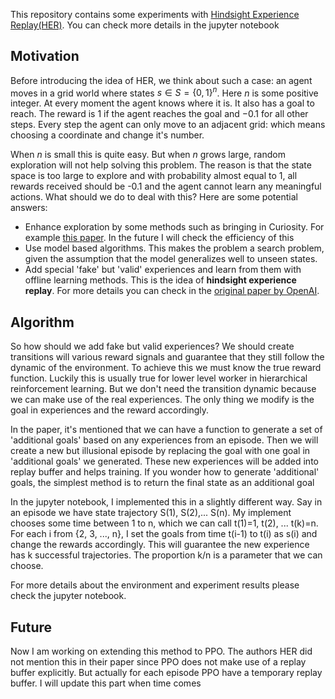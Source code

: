This repository contains some experiments with [Hindsight Experience Replay(HER)](https://arxiv.org/abs/1707.01495). You can check more details in the jupyter notebook

## Motivation

Before introducing the idea of HER, we think about such a case: an agent moves in a grid world where states $s\in S=\{0, 1\}^n$. Here $n$ is some positive integer. At every moment the agent knows where it is. It also has a goal to reach. The reward is $1$ if the agent reaches the goal and $-0.1$ for all other steps. Every step the agent can only move to an adjacent grid: which means choosing a coordinate and change it's number. 

When $n$ is small this is quite easy. But when $n$ grows large, random exploration will not help solving this problem. The reason is that the state space is too large to explore and with probability almost equal to 1, all rewards received should be -0.1 and the agent cannot learn any meaningful actions. What should we do to deal with this? Here are some potential answers:

  * Enhance exploration by some methods such as bringing in Curiosity. For example [this paper](https://pathak22.github.io/noreward-rl/resources/icml17.pdf). In the future I will check the efficiency of this
  * Use model based algorithms. This makes the problem a search problem, given the assumption that the model generalizes well to unseen states.
  * Add special 'fake' but 'valid' experiences and learn from them with offline learning methods. This is the idea of **hindsight experience replay**. For more details you can check in the [original paper by OpenAI](https://arxiv.org/abs/1707.01495).
  
## Algorithm

So how should we add fake but valid experiences? We should create transitions will various reward signals and guarantee that they still follow the dynamic of the environment. To achieve this we must know the true reward function. Luckily this is usually true for lower level worker in hierarchical reinforcement learning. But we don't need the transition dynamic because we can make use of the real experiences. The only thing we modify is the goal in experiences and the reward accordingly. 

In the paper, it's mentioned that we can have a function to generate a set of 'additional goals' based on any experiences from an episode. Then we will create a new but illusional episode by replacing the goal with one goal in 'additional goals' we generated. These new experiences will be added into replay buffer and helps training. If you wonder how to generate 'additional' goals, the simplest method is to return the final state as an additional goal

In the jupyter notebook, I implemented this in a slightly different way. Say in an episode we have state trajectory S(1), S(2),... S(n). My implement chooses some time between 1 to n, which we can call t(1)=1, t(2), ... t(k)=n. For each i from {2, 3, ..., n}, I set the goals from time t(i-1) to t(i) as s(i) and change the rewards accordingly. This will guarantee the new experience has k successful trajectories. The proportion k/n is a parameter that we can choose.

For more details about the environment and experiment results please check the jupyter notebook.

## Future

Now I am working on extending this method to PPO. The authors HER did not mention this in their paper since PPO does not make use of a replay buffer explicitly. But actually for each episode PPO have a temporary replay buffer. I will update this part when time comes
